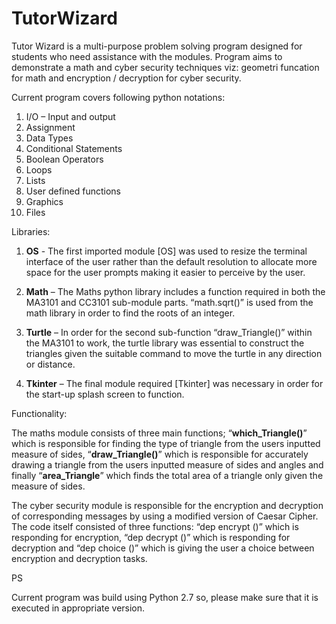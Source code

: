 # TutorWizard
Tutor Wizard is a multi-purpose problem solving program designed for students who need assistance with the modules.
Program aims to demonstrate a math and cyber security techniques viz: geometri funcation for math and encryption / decryption for cyber security.

Current program covers following python notations:

1) I/O – Input and output
2) Assignment
3) Data Types
4) Conditional Statements
5) Boolean Operators
6) Loops
7) Lists
8) User defined functions
9) Graphics
10) Files

Libraries:

1) **OS** - The first imported module [OS] was used to resize the terminal interface of the user rather than the default resolution to allocate more space for the user prompts making it easier to perceive by the user.

2) **Math** – The Maths python library includes a function required in both the MA3101 and CC3101 sub-module parts. “math.sqrt()” is used from the math library in order to find the roots of an integer.

3) **Turtle** – In order for the second sub-function “draw_Triangle()” within the MA3101 to work, the turtle library was essential to construct the triangles given the suitable command to move the turtle in any direction or distance.

4) **Tkinter** – The final module required [Tkinter] was necessary in order for the start-up splash screen to function.

Functionality:

The maths module consists of three main functions; “**which_Triangle()**” which is responsible for finding the type of triangle from the users inputted measure of sides, “**draw_Triangle()**” 
which is responsible for accurately drawing a triangle from the users inputted measure of sides and angles and finally 
“**area_Triangle**” which finds the total area of a triangle only given the measure of sides. 

The cyber security module is responsible for the encryption and decryption of corresponding messages by using a modified version of Caesar Cipher.  
The code itself consisted of three functions: “dep encrypt ()” which is responding for encryption, “dep decrypt ()” which is responding for 
decryption and “dep choice ()” which is giving the user a choice between encryption and decryption tasks. 


PS

Current program was build using Python 2.7 so, please make sure that it is executed in appropriate version.

